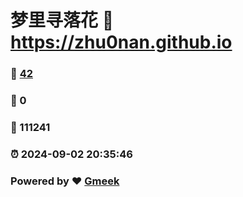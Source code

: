 # 梦里寻落花 :link: https://zhu0nan.github.io 
### :page_facing_up: [42](https://zhu0nan.github.io/tag.html) 
### :speech_balloon: 0 
### :hibiscus: 111241 
### :alarm_clock: 2024-09-02 20:35:46 
### Powered by :heart: [Gmeek](https://github.com/Meekdai/Gmeek)
